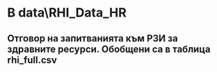 # В data\RHI_Data_HR
Отговор на запитванията към РЗИ за здравните ресурси. 
Обобщени са в таблица rhi_full.csv
---

